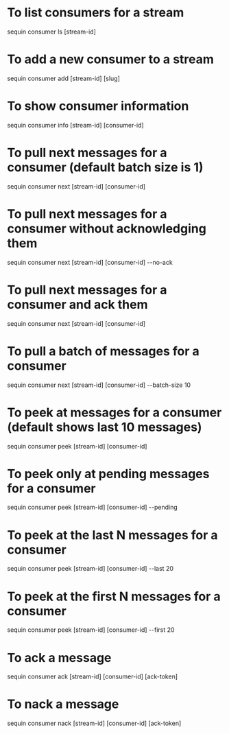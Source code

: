 # To list consumers for a stream

sequin consumer ls [stream-id]

# To add a new consumer to a stream

sequin consumer add [stream-id] [slug]

# To show consumer information

sequin consumer info [stream-id] [consumer-id]

# To pull next messages for a consumer (default batch size is 1)

sequin consumer next [stream-id] [consumer-id]

# To pull next messages for a consumer without acknowledging them

sequin consumer next [stream-id] [consumer-id] --no-ack

# To pull next messages for a consumer and ack them

sequin consumer next [stream-id] [consumer-id]

# To pull a batch of messages for a consumer

sequin consumer next [stream-id] [consumer-id] --batch-size 10

# To peek at messages for a consumer (default shows last 10 messages)

sequin consumer peek [stream-id] [consumer-id]

# To peek only at pending messages for a consumer

sequin consumer peek [stream-id] [consumer-id] --pending

# To peek at the last N messages for a consumer

sequin consumer peek [stream-id] [consumer-id] --last 20

# To peek at the first N messages for a consumer

sequin consumer peek [stream-id] [consumer-id] --first 20

# To ack a message

sequin consumer ack [stream-id] [consumer-id] [ack-token]

# To nack a message

sequin consumer nack [stream-id] [consumer-id] [ack-token]
